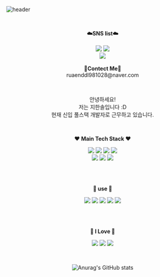![header](https://capsule-render.vercel.app/api?type=waving&color=auto&height=300&section=header&text=welcome&fontSize=90&animation=fadeIn&fontAlignY=38&desc=Hansolbangul%20GitHub&descAlignY=51&descAlign=62)

<br>

<p align="center">
    <Strong>☁️SNS list☁️</Strong><br><br>
    <a href="https://hansolbangul.tistory.com/" target="_blank"><img src="https://img.shields.io/badge/DevBlog-535D6C?style=flat-square&logo=Blogger&logoColor=white"/></a>
    <a href="https://www.instagram.com/_oneso1/" target="_blank"><img src="https://img.shields.io/badge/Instagram-E4405F?style=flat-square&logo=Instagram&logoColor=white"/></a>
    <br>
   <a href="https://hits.seeyoufarm.com"><img src="https://hits.seeyoufarm.com/api/count/incr/badge.svg?url=https%3A%2F%2Fgithub.com%2Fhansolbangul%2Fhit-counter&count_bg=%2379C83D&title_bg=%23555555&icon=&icon_color=%23E7E7E7&title=hits&edge_flat=false"/></a>
<br><br>
<Strong>📧Contect Me📧</Strong><br>ruaenddl981028@naver.com<br>
</p>

<br>

<p align="center">
안녕하세요!<br>
저는 지한솔입니다 :D<br>
현재 신입 풀스택 개발자로 근무하고 있습니다.<br>
</p>

<br>

<p align="center">
    <Strong>❤️ Main Tech Stack ❤️</Strong><br>
</p>

<p align="center" display="inline-block">
    <img src="https://img.shields.io/badge/React-007396?style=for-the-badge&logo=React&logoColor=#61DAFB"> 
    <img src="https://img.shields.io/badge/Node-6DB33F?style=for-the-badge&logo=Node.js&logoColor=#339933">
    <img src="https://img.shields.io/badge/Vue-6DB33F?style=for-the-badge&logo=Vue.js&logoColor=#4FC08D">
    <img src="https://img.shields.io/badge/ReactNative-007396?style=for-the-badge&logo=React&logoColor=#61DAFB">
    <br>
    <img src="https://img.shields.io/badge/mysql-4479A1?style=for-the-badge&logo=MySQL&logoColor=#4479A1">
    <img src="https://img.shields.io/badge/TypeScript-232F3E?style=for-the-badge&logo=TypeScript&logoColor=#3178C6"> 
    <img src="https://img.shields.io/badge/JavaScript-232F3E?style=for-the-badge&logo=JavaScript&logoColor=#F7DF1E"> 
</p><br>

<br>

<p align="center">
    <Strong>🤍 use 🤍</Strong><br>
</p>

<p align="center" display="inline-block">
  <img src="https://img.shields.io/badge/React-query-007396?style=for-the-badge&logo=React Query&logoColor=#FF4154"> 
    <img src="https://img.shields.io/badge/CSS3-6DB33F?style=for-the-badge&logo=CSS3&logoColor=#1572B6">
    <img src="https://img.shields.io/badge/recoil-6DB33F?style=for-the-badge&logo=Coil&logoColor=#000000">
    <img src="https://img.shields.io/badge/MongoDB-4479A1?style=for-the-badge&logo=MongoDB&logoColor=#47A248">
    <img src="https://img.shields.io/badge/AWS-232F3E?style=for-the-badge&logo=Amazon AWS&logoColor=#232F3E"> 
</p><br>

<br>

<p align="center">
    <Strong>🖤 I Love 🖤</Strong><br>
</p>

<p align="center" display="inline-block">
  <img src="https://img.shields.io/badge/Bitcoin-007396?style=for-the-badge&logo=Bitcoin&logoColor=#F7931A"> 
    <img src="https://img.shields.io/badge/Ethereum-6DB33F?style=for-the-badge&logo=Ethereum&logoColor=#3C3C3D">
    <img src="https://img.shields.io/badge/Chainlink-6DB33F?style=for-the-badge&logo=Chainlink&logoColor=#375BD2">
</p><br>

<div align=center>

![Anurag's GitHub stats](https://github-readme-stats.vercel.app/api?username=hansolbangul&show_icons=true&theme=swift)



<!--
**hansolbangul/hansolbangul** is a ✨ _special_ ✨ repository because its `README.md` (this file) appears on your GitHub profile.

Here are some ideas to get you started:

- 🔭 I’m currently working on ...
- 🌱 I’m currently learning ...
- 👯 I’m looking to collaborate on ...
- 🤔 I’m looking for help with ...
- 💬 Ask me about ...
- 📫 How to reach me: ...
- 😄 Pronouns: ...
- ⚡ Fun fact: ...
👋
-->
